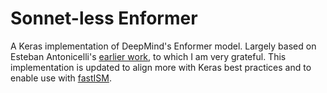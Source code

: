 # Sonnet-less Enformer
A Keras implementation of DeepMind's Enformer model. Largely based on Esteban Antonicelli's [earlier work](https://github.com/geantonicelli/enformer), to which I am very grateful. This implementation is updated to align more with Keras best practices and to enable use with [fastISM](https://github.com/kundajelab/fastISM).